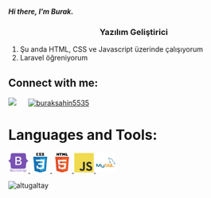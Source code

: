**_Hi there, I'm Burak._**


<h3><div align="center"><p>Yazılım Geliştirici</p> </div></h3>
<ol>
<li>Şu anda HTML, CSS ve Javascript üzerinde çalışıyorum</li>
<li>Laravel öğreniyorum</li>
</ol>


## Connect with me:
<a href="https://www.linkedin.com/in/buraksahinturk/" rel="nofollow"><img width="40" src="https://camo.githubusercontent.com/f2fe6aaa8f2d385a9a5c68fabea2ef9ee8b0e505611cf9bf5d4689fcdc5669ac/68747470733a2f2f756e706b672e636f6d2f73696d706c652d69636f6e734076342f69636f6e732f6c696e6b6564696e2e737667" align="left" data-canonical-src="https://unpkg.com/simple-icons@v4/icons/linkedin.svg" style="max-width: 100%;"></a>

<a href="https://www.hackerrank.com/buraksahin5535" rel="nofollow"><img align="center" src="https://raw.githubusercontent.com/rahuldkjain/github-profile-readme-generator/master/src/images/icons/Social/hackerrank.svg" alt="buraksahin5535" height="40" width="40" style="max-width: 100%;"></a>

# Languages and Tools:
  
<p align="left" dir="auto"> <a href="https://getbootstrap.com" rel="nofollow"> <img src="https://raw.githubusercontent.com/devicons/devicon/master/icons/bootstrap/bootstrap-plain-wordmark.svg" alt="bootstrap" width="40" height="40" style="max-width: 100%;"> </a> <a href="https://www.cprogramming.com/" rel="nofollow"> <a href="https://www.w3schools.com/css/" rel="nofollow"> <img src="https://raw.githubusercontent.com/devicons/devicon/master/icons/css3/css3-original-wordmark.svg" alt="css3" width="40" height="40" style="max-width: 100%;"> </a> <a href="https://www.w3.org/html/" rel="nofollow"> <img src="https://raw.githubusercontent.com/devicons/devicon/master/icons/html5/html5-original-wordmark.svg" alt="html5" width="40" height="40" style="max-width: 100%;"> </a> <a href="https://developer.mozilla.org/en-US/docs/Web/JavaScript" rel="nofollow"> <img src="https://raw.githubusercontent.com/devicons/devicon/master/icons/javascript/javascript-original.svg" alt="javascript" width="40" height="40" style="max-width: 100%;"> </a> <a href="https://www.mysql.com/" rel="nofollow"> <img src="https://raw.githubusercontent.com/devicons/devicon/master/icons/mysql/mysql-original-wordmark.svg" alt="mysql" width="40" height="40" style="max-width: 100%;"> </a> </p>

<a target="_blank" rel="noopener noreferrer" href="https://camo.githubusercontent.com/3457f74a531eabef6427d01369ed057d69a5a72bb922e0e33aca38929e7c78b6/68747470733a2f2f6769746875622d726561646d652d73746174732e76657263656c2e6170702f6170692f746f702d6c616e67733f757365726e616d653d616c747567616c7461792673686f775f69636f6e733d74727565266c6f63616c653d656e266c61796f75743d636f6d70616374"><img align="left" src="https://camo.githubusercontent.com/3457f74a531eabef6427d01369ed057d69a5a72bb922e0e33aca38929e7c78b6/68747470733a2f2f6769746875622d726561646d652d73746174732e76657263656c2e6170702f6170692f746f702d6c616e67733f757365726e616d653d616c747567616c7461792673686f775f69636f6e733d74727565266c6f63616c653d656e266c61796f75743d636f6d70616374" alt="altugaltay" data-canonical-src="https://github-readme-stats.vercel.app/api/top-langs?username=altugaltay&amp;show_icons=true&amp;locale=en&amp;layout=compact" style="max-width: 100%;"></a>
